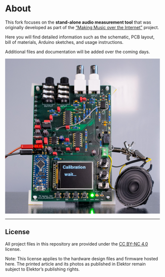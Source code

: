 # About

This fork focuses on the **stand-alone audio measurement tool** that was originally developed as part of the [“Making Music over the Internet”](https://github.com/StephanBorucki/MusizierenUeberDasInternet) project.

Here you will find detailed information such as the schematic, PCB layout, bill of materials, Arduino sketches, and usage instructions.

Additional files and documentation will be added over the coming days.

![Measurement Board](PCB3.jpg)

---

## License
All project files in this repository are provided under the [CC BY-NC 4.0](https://creativecommons.org/licenses/by-nc/4.0/) license.

Note: This license applies to the hardware design files and firmware hosted here.
The printed article and its photos as published in Elektor remain subject to Elektor’s publishing rights.
